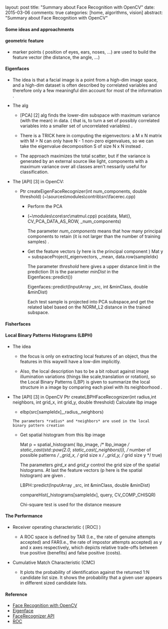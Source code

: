 layout: post
title: "Summary about Face Recognition with OpenCV"
date: 2015-03-06
comments: true
categories: [home, algorithms, vision]
abstract: "Summary about Face Recognition with OpenCV"

#### Some ideas and approachments

#### geometric feature
* marker points ( position of eyes, ears, noses, ...) are used to build the feature vector (the distance, the angle, ...)

#### Eigenfaces
* The idea is that a facial image is a point from a high-dim image space, and a high-dim dataset is often described by correlated variables and therefore only a few meaningful dim account for most of the information .

* The alg
    - [PCA] [2] alg finds the lower-dim subspace with maximum variance (with the mean) in data.
          ( that is, to turn a set of possibly correlated variables into a smaller set of uncorrelated variables) .

    - There is a TRICK here in computing the eigenvectors: a M x N matrix with M > N can only
          have N - 1 non-zero eigenvalues, so we can take the eigenvalue decomposition S of size N x N instead .

    - The approach maximizes the total scatter, but if the variance is generated by an external source like light, components with a maximum variance over all classes aren't nessarily useful for classification.

* The [API] [3] in OpenCV:
    - Ptr<FaceRecognizer> createEigenFaceRecognizer(int num_components, double threshold)
            (~\sources\modules\contrib\src\facerec.cpp)
        + Perform the PCA
        + (~\modules\core\src\matmul.cpp)
          pca(data, Mat(), CV_PCA_DATA_AS_ROW, _num_components)

          The parameter *num_components* means that how many principal components to retain (it is not
                larger than the number of training samples) .

        + Get the feature vectors (y here is the principal component )
          Mat y = subspaceProject(_eigenvectors, _mean, data.row(sampleIdx)

          The parameter *threshold* here gives a upper distance limit in the prediction (It is the parameter *minDist* in the  Eigenfaces::predict())


           Eigenfaces::predict(InputArray _src, int &minClass, double &minDist)
           
          Each test sample is projected into PCA subspace,and get the related label based on the NORM_L2 distance in the trained subspace.


#### Fisherfaces

#### Local Binary Patterns Histograms (LBPH)
* The idea
    - the focus is only on extracting local features of an object, thus the features in this waywill have a low-dim implicitly.

    - Also, the local description has to be a bit robust against image illumination variations (things like scale,translation or rotation), so the Local Binary Patterns (LBP) is given to summarize the local structure in a image by comparing each pixel with its neighborhood .

* The [API] [3] in OpenCV
  Ptr<FaceRecognizer> createLBPHFaceRecognizer(int radius,int neighbors, int grid_x, int grid_y, double threshold) Calculate lbp image

    -  elbp(src[sampleIdx],_radius,_neighbors)

      The parameters *radius* and *neighbors* are used in the local binary pattern creation

    - Get spatial histogram from this lbp image

      Mat p = spatial_histogram(
                lbp_image, /* lbp_image */
                static_cast<int>(std::pow(2.0, static_cast<double>(_neighbors))), /* number of possible patterns */
                _grid_x, /* grid size x */
                _grid_y, /* grid size y */
                true)

      The parameters *gird_x* and *grid_y* control the grid size of the spatial histograms.
              At last the feature vectors (p here is the spatial histogram) are given .

      LBPH::predict(InputArray _src, int &minClass, double &minDist)
          
      compareHist(_histograms[sampleIdx], query, CV_COMP_CHISQR)

      Chi-square test is used for the distance measure

#### The Performance

   * Receiver operating characteristic ( [ROC]  )
       - A ROC space is defined by TAR (I.e., the rate of genuine attempts accepted) and FAR(I.e., the rate of
        impostor attempts accepted) as y and x axes respectively, which depicts relative trade-offs between
        true positive (benefits) and false positive (costs).

   * Cumulative Match Characteristic (CMC)
       - It plots the probability of identification against the returned 1:N candidate list size.
           It shows the probability that a given user appears in different sized candidate lists.

#### Reference        
   * [Face Recognition with OpenCV](http://docs.opencv.org/2.4/modules/contrib/doc/facerec/facerec_tutorial.html)
   * [Eigenface](http://en.wikipedia.org/wiki/Eigenface/)
   * [FaceRecognizer API](http://docs.opencv.org/trunk/modules/contrib/doc/facerec/facerec_api.html)
   * [ROC](http://en.wikipedia.org/wiki/Receiver_operating_characteristic)
